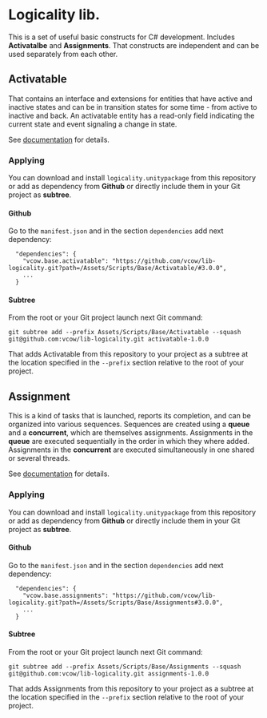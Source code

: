 # Logicality lib.
This is a set of useful basic constructs for C# development. Includes **Activatalbe** and **Assignments**. That constructs are independent and can be used separately from each other.

## Activatable
That contains an interface and extensions for entities that have active and inactive states and can be in transition states for some time - from active to inactive and back. An activatable entity has a read-only field indicating the current state and event signaling a change in state.

See <a href="https://raw.githack.com/vcow/lib-logicality/master/docs/html/namespaces.html">documentation</a> for details.

### Applying
You can download and install <code>logicality.unitypackage</code> from this repository or add as dependency from **Github** or directly include them in your Git project as **subtree**.

#### Github
Go to the <code>manifest.json</code> and in the section <code>dependencies</code> add next dependency:
```
  "dependencies": {
    "vcow.base.activatable": "https://github.com/vcow/lib-logicality.git?path=/Assets/Scripts/Base/Activatable/#3.0.0",
    ...
  }
```

#### Subtree
From the root or your Git project launch next Git command:
```
git subtree add --prefix Assets/Scripts/Base/Activatable --squash git@github.com:vcow/lib-logicality.git activatable-1.0.0
```
That adds Activatable from this repository to your project as a subtree at the location specified in the <code>--prefix</code> section relative to the root of your project.

## Assignment
This is a kind of tasks that is launched, reports its completion, and can be organized into various sequences. Sequences are created using a **queue** and a **concurrent**, which are themselves assignments. Assignments in the **queue** are executed sequentially in the order in which they where added. Assignments in the **concurrent** are executed simultaneously in one shared or several threads.

See <a href="https://raw.githack.com/vcow/lib-logicality/master/docs/html/namespaces.html">documentation</a> for details.

### Applying
You can download and install <code>logicality.unitypackage</code> from this repository or add as dependency from **Github** or directly include them in your Git project as **subtree**.

#### Github
Go to the <code>manifest.json</code> and in the section <code>dependencies</code> add next dependency:
```
  "dependencies": {
    "vcow.base.assignments": "https://github.com/vcow/lib-logicality.git?path=/Assets/Scripts/Base/Assignments#3.0.0",
    ...
  }
```

#### Subtree
From the root or your Git project launch next Git command:
```
git subtree add --prefix Assets/Scripts/Base/Assignments --squash git@github.com:vcow/lib-logicality.git assignments-1.0.0
```
That adds Assignments from this repository to your project as a subtree at the location specified in the <code>--prefix</code> section relative to the root of your project.
